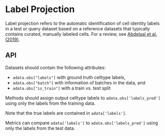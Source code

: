 # Label Projection

Label projection refers to the automatic identification of cell identity labels in a test or query dataset based on a reference datasets that typically contains curated, manually labeled cells. For a review, see [Abdelaal et al. (2019)](https://doi.org/10.1186/s13059-019-1795-z).

## API

Datasets should contain the following attributes:

* `adata.obs["labels"]` with ground truth celltype labels,
* `adata.obs["batch"]` with information of batches in the data, and
* `adata.obs["is_train"]` with a train vs. test split

Methods should assign output celltype labels to `adata.obs['labels_pred']` using only the labels from the training data.

Note that the true labels are contained in `adata['labels']`.

Metrics can compare `adata['labels']` to `adata.obs['labels_pred']` using only the labels from the test data.
